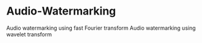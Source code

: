 # Audio-Watermarking
Audio watermarking using fast Fourier transform
Audio watermarking using wavelet transform
